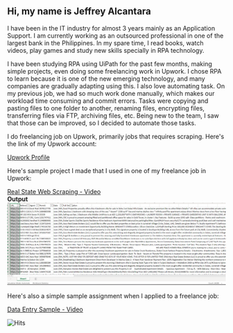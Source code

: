 ## Hi, my name is Jeffrey Alcantara

I have been in the IT industry for almost 3 years mainly as an Application Support. I am currently working as an outsourced professional in one of the largest bank in the Philippines. In my spare time, I read books, watch videos, play games and study new skills specially in RPA technology.

I have been studying RPA using UiPath for the past few months, making simple projects, even doing some freelancing work in Upwork. I chose RPA to learn because it is one of the new emerging technology, and many companies are gradually adapting using this. I also love automating task. On my previous job, we had so much work done manually, which makes our workload time consuming and commit errors. Tasks were copying and pasting files to one folder to another, renaming files, encrypting files, transferring files via FTP, archiving files, etc. Being new to the team, I saw that those can be improved, so I decided to automate those tasks. 

I do freelancing job on Upwork, primarily jobs that requires scraping. Here's the link of my Upwork account:

[Upwork Profile](https://www.upwork.com/o/profiles/users/~0193ac2cb45b37c679/)

Here's sample project I made that I used in one of my freelance job in Upwork:

[Real State Web Scraping - Video](https://www.loom.com/share/2fc6a1f55610427385e82f063d953ec4)<br />
**Output**
![image](https://raw.githubusercontent.com/mynamesjep/mynamesjep.github.io/main/dub.png)

Here's also a simple sample assignment when I applied to a freelance job:

[Data Entry Sample - Video](https://www.loom.com/share/8a5c45774a074dde9cc1b5c52218b154)


![Hits](https://hitcounter.pythonanywhere.com/count/tag.svg?url=https%3A%2F%2Fgithub.com%2Fbrentvollebregt%2Fhit-counter)

